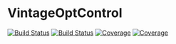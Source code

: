 # VintageOptControl

[![Build Status](https://travis-ci.com/michaelfreiberger/VintageOptControl.jl.svg?branch=main)](https://travis-ci.com/michaelfreiberger/VintageOptControl.jl)
[![Build Status](https://ci.appveyor.com/api/projects/status/github/michaelfreiberger/VintageOptControl.jl?svg=true)](https://ci.appveyor.com/project/michaelfreiberger/VintageOptControl-jl)
[![Coverage](https://codecov.io/gh/michaelfreiberger/VintageOptControl.jl/branch/main/graph/badge.svg)](https://codecov.io/gh/michaelfreiberger/VintageOptControl.jl)
[![Coverage](https://coveralls.io/repos/github/michaelfreiberger/VintageOptControl.jl/badge.svg?branch=main)](https://coveralls.io/github/michaelfreiberger/VintageOptControl.jl?branch=main)

